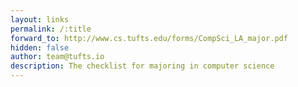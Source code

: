 ```yaml
---
layout: links
permalink: /:title
forward_to: http://www.cs.tufts.edu/forms/CompSci_LA_major.pdf
hidden: false
author: team@tufts.io
description: The checklist for majoring in computer science
---
```


